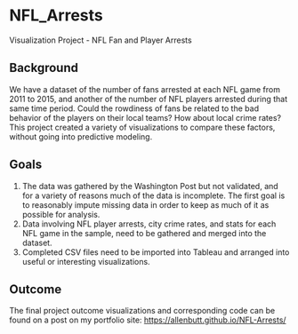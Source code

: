 # NFL_Arrests
Visualization Project - NFL Fan and Player Arrests

## Background
We have a dataset of the number of fans arrested at each NFL game from 2011 to 2015, and another of the number of NFL players arrested during that same time period. Could the rowdiness of fans be related to the bad behavior of the players on their local teams? How about local crime rates? This project created a variety of visualizations to compare these factors, without going into predictive modeling.

## Goals
1. The data was gathered by the Washington Post but not validated, and for a variety of reasons much of the data is incomplete. The first goal is to reasonably impute missing data in order to keep as much of it as possible for analysis.
2. Data involving NFL player arrests, city crime rates, and stats for each NFL game in the sample, need to be gathered and merged into the dataset.
3. Completed CSV files need to be imported into Tableau and arranged into useful or interesting visualizations.

## Outcome
The final project outcome visualizations and corresponding code can be found on a post on my portfolio site: https://allenbutt.github.io/NFL-Arrests/
